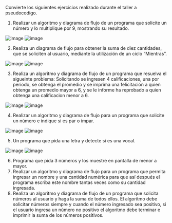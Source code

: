 
Convierte los siguientes ejercicios realizado durante el taller a pseudocodigo.

1. Realizar un algoritmo y diagrama de flujo de un programa que solicite un número y lo multiplique por 9, mostrando su resultado.

![image](https://user-images.githubusercontent.com/102439815/161176156-95d6076f-4511-43d3-acda-ae06f48f8823.png)
![image](https://user-images.githubusercontent.com/102439815/161176238-7e419cf7-8a04-4d9f-bc1b-4dc2bb193c47.png)

2. Realiza un diagrama de flujo para obtener la suma de diez cantidades, que se soliciten al usuario, mediante la utilización de un ciclo “Mientras”. 

![image](https://user-images.githubusercontent.com/102439815/161178014-11639141-9ead-431a-b008-de9ba5cf9328.png)
![image](https://user-images.githubusercontent.com/102439815/161178112-8aa4f075-a3f5-4a29-8a53-4bc9ac35ef31.png)

3. Realiza un algoritmo y diagrama de flujo de un programa que resuelva el sigueinte problema: Solicitando se ingresen 4 calificaciones, una por periodo, se obtenga el promedio y se imprima una felicitación a quien obtenga un promedio mayor a 6, y se le informe ha reprobado a quien obtenga una calificacion menor a 6.

![image](https://user-images.githubusercontent.com/102439815/161179075-74d4c9cf-02fb-4245-a9d1-ded6c095b30b.png)
![image](https://user-images.githubusercontent.com/102439815/161179175-2aa812d7-ae04-4092-b02f-7c555c449dd9.png)

4. Realizar un algoritmo y diagrama de flujo para un programa que solicite un número e indique si es par o impar.

![image](https://user-images.githubusercontent.com/102439815/161181102-b4cd66c0-5451-48ee-87c7-8902c9679779.png)
![image](https://user-images.githubusercontent.com/102439815/161180725-ef0d082b-d1af-44a5-a0f4-c7a688a7b8c6.png)

5. Un programa que pida una letra y detecte si es una vocal.

![image](https://user-images.githubusercontent.com/102439815/161185059-fd3977c7-32f7-4e62-9d27-22cbd68db4d5.png)
![image](https://user-images.githubusercontent.com/102439815/161185218-5d6b65cc-c33c-46bd-9654-f3d83afe9b37.png)

6. Programa que pida 3 números y los muestre en pantalla de menor a mayor.
7. Realizar un algoritmo y diagrama de flujo para un programa que permita ingresar un nombre y una cantidad numérica para que así después el programa escriba este nombre tantas veces como su cantidad ingresada.
8. Realiza un algoritmo y diagrama de flujo de un programa que solicita números al usuario y haga la suma de todos ellos. El algoritmo debe solicitar números siempre y cuando el número ingresado sea positivo, si el usuario ingresa un número no positivo el algoritmo debe terminar e imprimir la suma de los números positivos.
